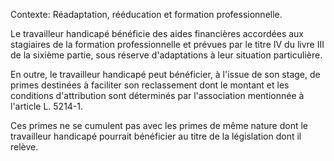Contexte: Réadaptation, rééducation et formation professionnelle.

Le travailleur handicapé bénéficie des aides financières accordées aux stagiaires de la formation professionnelle et prévues par le titre IV du livre III de la sixième partie, sous réserve d'adaptations à leur situation particulière.

En outre, le travailleur handicapé peut bénéficier, à l'issue de son stage, de primes destinées à faciliter son reclassement dont le montant et les conditions d'attribution sont déterminés par l'association mentionnée à l'article L. 5214-1.

Ces primes ne se cumulent pas avec les primes de même nature dont le travailleur handicapé pourrait bénéficier au titre de la législation dont il relève.